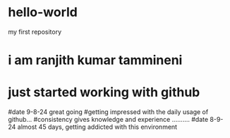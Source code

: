 # hello-world
my first repository
# i am ranjith kumar tammineni
# just started working with github
#date 9-8-24 great going
#getting impressed with the daily usage of github...
#consistency gives knowledge and experience
..........
#date 8-9-24 almost 45 days, getting addicted with this environment
